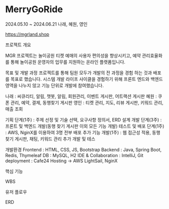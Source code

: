 # MerryGoRide

2024.05.10 ~ 2024.06.21
나래, 혜원, 영인

https://mgrland.shop

프로젝트 개요

MGR 프로젝트는 놀이공원 티켓 예매의 사용자 편의성을 향상시키고, 예약 관리효율화를 통해 놀이공원 운영자의 업무를 지원하는 온라인 플랫폼입니다. 

목표 및 개발 과정
프로젝트를 통해 팀원 모두가 개발의 전 과정을 경험 하는 것과 배포를 목표로 했습니다.
시스템 개발 라이프 사이클을 경험하기 위해 프론트 엔드와 백엔드 영역을 나누지 않고 기능 단위로 개발에 참여했습니다.

나래 : 씨큐리티, 알림, 챗봇, 알림, 회원관리, 이벤트 게시판, 어트랙션 게시판
혜원 : 쿠폰 관리, 예약, 결제, 동행찾기 게시판
영인 : 티켓 관리, 지도, 리뷰 게시판, 키워드 관리, 매출 조회

기획 단계(1주) : 주제 선정 및 기술 선택, 요구사항 정의서, ERD 설계
개발 단계(3주) : 프론트 및 백엔드 개발(동행 찾기 게시판 이외 모든 기능 개발)
테스트 및 배포 단계(1주) : AWS, NginX를 이용하여 3명 전부 배포
추가 기능 개발(1주) : 웹 접근성 적용, 동행 찾기 게시판, 채팅, 키워드 관리 추가 개발 및 테스

개발환경
Frontend : HTML, CSS, JS, Bootstrap
Backend : Java, Spring Boot, Redis, Thymeleaf
DB : MySQL, H2
IDE & Collaboration : IntelliJ, Git
deployment : Cafe24 Hosting -> AWS LightSail, NginX

핵심 기능

WBS

유저 플로우

ERD

